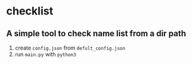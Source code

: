 # checklist
## A simple tool to check name list from a dir path

1. create `config.json` from `defult_config.json`
2. run `main.py` with `python3`
